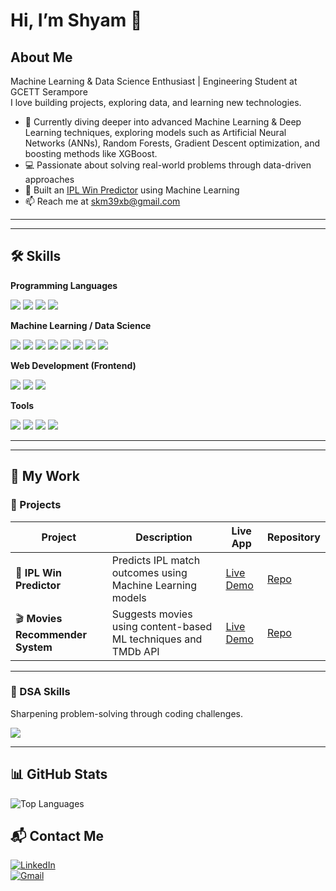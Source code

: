 # Hi, I’m Shyam 👋

## About Me
Machine Learning & Data Science Enthusiast | Engineering Student at GCETT Serampore  
I love building projects, exploring data, and learning new technologies.  

- 🌱 Currently diving deeper into advanced Machine Learning & Deep Learning techniques, exploring models such as Artificial Neural Networks (ANNs), Random Forests, Gradient Descent optimization, and boosting methods like XGBoost.  
- 💻 Passionate about solving real-world problems through data-driven approaches  
- 🏏 Built an [IPL Win Predictor](https://ipl-win-predictor-dcqchja92nz9tusrquvzgb.streamlit.app/) using Machine Learning 
- 📫 Reach me at  [skm39xb@gmail.com](mailto:skm39xb@gmail.com)


---

---

## 🛠️ Skills

**Programming Languages**  
<p align="left">
  <img src="https://img.shields.io/badge/C-00599C?style=for-the-badge&logo=c&logoColor=white"/>
  <img src="https://img.shields.io/badge/Java-007396?style=for-the-badge&logo=java&logoColor=white"/>
  <img src="https://img.shields.io/badge/JavaScript-F7DF1E?style=for-the-badge&logo=javascript&logoColor=black"/>
  <img src="https://img.shields.io/badge/Python-3776AB?style=for-the-badge&logo=python&logoColor=white"/>
</p>

**Machine Learning / Data Science**  
<p align="left">
  <img src="https://img.shields.io/badge/NumPy-013243?style=for-the-badge&logo=numpy&logoColor=white"/>
  <img src="https://img.shields.io/badge/Pandas-150458?style=for-the-badge&logo=pandas&logoColor=white"/>
  <img src="https://img.shields.io/badge/Matplotlib-005571?style=for-the-badge&logo=plotly&logoColor=white"/>
  <img src="https://img.shields.io/badge/Seaborn-0099CC?style=for-the-badge&logoColor=white"/>
  <img src="https://img.shields.io/badge/Scikit--learn-F7931E?style=for-the-badge&logo=scikit-learn&logoColor=white"/>
  <img src="https://img.shields.io/badge/Keras-D00000?style=for-the-badge&logo=keras&logoColor=white"/>
  <img src="https://img.shields.io/badge/Jupyter-F37626?style=for-the-badge&logo=jupyter&logoColor=white"/>
  <img src="https://img.shields.io/badge/Kaggle-20BEFF?style=for-the-badge&logo=kaggle&logoColor=white"/>
</p>

**Web Development (Frontend)**  
<p align="left">
  <img src="https://img.shields.io/badge/HTML5-E34F26?style=for-the-badge&logo=html5&logoColor=white"/>
  <img src="https://img.shields.io/badge/CSS3-1572B6?style=for-the-badge&logo=css3&logoColor=white"/>
  <img src="https://img.shields.io/badge/Bootstrap-563D7C?style=for-the-badge&logo=bootstrap&logoColor=white"/>
</p>

**Tools**  
<p align="left">
  <img src="https://img.shields.io/badge/Git-F05032?style=for-the-badge&logo=git&logoColor=white"/>
  <img src="https://img.shields.io/badge/GitHub-181717?style=for-the-badge&logo=github&logoColor=white"/>
  <img src="https://img.shields.io/badge/VSCode-0078D4?style=for-the-badge&logo=visual-studio-code&logoColor=white"/>
  <img src="https://img.shields.io/badge/PyCharm-000000?style=for-the-badge&logo=pycharm&logoColor=white"/>
</p>

---
---

## 💼 My Work  

### 🚀 Projects  
| Project | Description | Live App | Repository |
|---------|-------------|----------|------------|
| 🏏 **IPL Win Predictor** | Predicts IPL match outcomes using Machine Learning models | [Live Demo](https://ipl-win-predictor-dcqchja92nz9tusrquvzgb.streamlit.app/) | [Repo](https://github.com/shyam45mandal/ipl-win-predictor) |
| 🎬 **Movies Recommender System** | Suggests movies using content-based ML techniques and TMDb API | [Live Demo](https://movies-recommender-system-skm.streamlit.app/) | [Repo](https://github.com/shyam45mandal/Movies-Recommender-System) |

---

### 🧩 DSA Skills  
Sharpening problem-solving through coding challenges.  
<p align="left">
  <a href="https://leetcode.com/u/shyam45mandal/">
    <img src="https://leetcode.com/u/Shyam_Kumar_Mandal/">
  </a>
</p>

---
## 📊 GitHub Stats

![Top Languages](https://github-readme-stats.vercel.app/api/top-langs/?username=shyam45mandal&layout=compact&theme=radical)  

## 📬 Contact Me
[![LinkedIn](https://img.shields.io/badge/LinkedIn-0077B5?style=for-the-badge&logo=linkedin&logoColor=white)](https://linkedin.com/in/shyam-kumar-mandal-b35951290)  
[![Gmail](https://img.shields.io/badge/Gmail-D14836?style=for-the-badge&logo=gmail&logoColor=white)](mailto:skm39xb@gmail.com)




